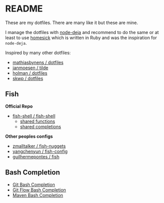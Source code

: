 # README #

These are my dotfiles. There are many like it but these are mine.

I manage the dotfiles with [node-deja](https://github.com/mcantelon/node-deja) and recommend to do the same or at least to use [homesick](https://github.com/technicalpickles/homesick) which is written in Ruby and was the inspiration for `node-deja`.

Inspired by many other dotfiles:

- [mathiasbynens / dotfiles](https://github.com/mathiasbynens/dotfiles)
- [janmoesen / tilde](https://github.com/janmoesen/tilde)
- [holman / dotfiles](https://github.com/holman/dotfiles)
- [skwp / dotfiles](https://github.com/skwp/dotfiles)

## Fish ##

**Official Repo**

- [fish-shell / fish-shell](https://github.com/fish-shell/fish-shell/)
	- [shared functions](https://github.com/fish-shell/fish-shell/tree/master/share/functions)
	- [shared completions](https://github.com/fish-shell/fish-shell/tree/master/share/completions)

**Other peoples configs**

- [zmalltalker / fish-nuggets](https://github.com/zmalltalker/fish-nuggets)
- [yangchenyun / fish-config](https://github.com/yangchenyun/fish-config)
- [guilhermepontes / fish](https://github.com/guilhermepontes/fish)

## Bash Completion ##

- [Git Bash Completion](https://github.com/git/git/blob/master/contrib/completion/git-completion.bash)
- [Git Flow Bash Completion](https://github.com/bobthecow/git-flow-completion)
- [Maven Bash Completion](https://github.com/juven/maven-bash-completion)
